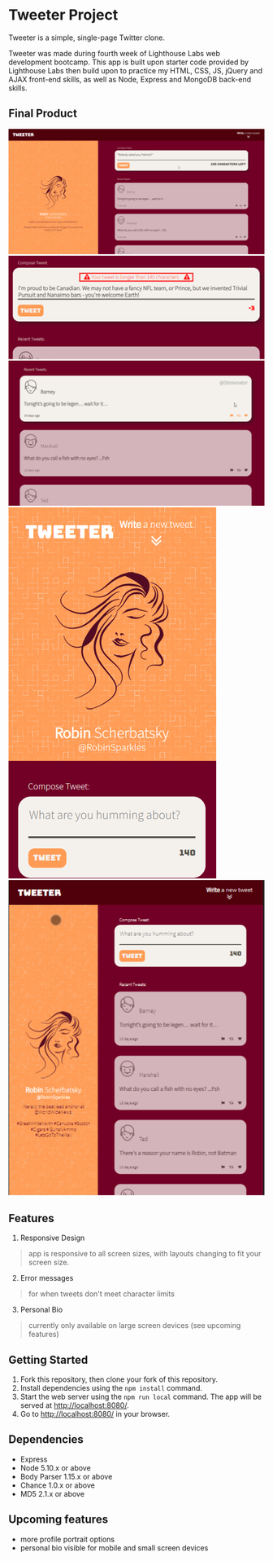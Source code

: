 # Tweeter Project

Tweeter is a simple, single-page Twitter clone.

Tweeter was made during fourth week of Lighthouse Labs web development bootcamp. This app is built upon starter code provided by Lighthouse Labs then build upon to practice my HTML, CSS, JS, jQuery and AJAX front-end skills, as well as Node, Express and MongoDB back-end skills.


## Final Product

!["compose tweets"](https://github.com/SilkyCin/tweeter/blob/master/DOCS/compose%20tweet%20large%20monitor.png?raw=true)
!["character limit warnings"](https://github.com/SilkyCin/tweeter/blob/master/DOCS/character%20limit%20warnings.png?raw=true)
!["recent tweets with interactive design"](https://github.com/SilkyCin/tweeter/blob/master/DOCS/interactive%20design.png?raw=true)
!["responsive design (mobile)"](https://github.com/SilkyCin/tweeter/blob/master/DOCS/responsive%20design%20mobile.png?raw=true)
!["responsive design (tablet)"](https://github.com/SilkyCin/tweeter/blob/master/DOCS/ipad.png?raw=true)

## Features
1. Responsive Design
  > app is responsive to all screen sizes, with layouts changing to fit your screen size.
2. Error messages
  > for when tweets don't meet character limits
3. Personal Bio 
  > currently only available on large screen devices (see upcoming features)

## Getting Started

1. Fork this repository, then clone your fork of this repository.
2. Install dependencies using the `npm install` command.
3. Start the web server using the `npm run local` command. The app will be served at <http://localhost:8080/>.
4. Go to <http://localhost:8080/> in your browser.

## Dependencies

- Express
- Node 5.10.x or above
- Body Parser 1.15.x or above
- Chance 1.0.x or above
- MD5 2.1.x or above

## Upcoming features

 - more profile portrait options
 - personal bio visible for mobile and small screen devices